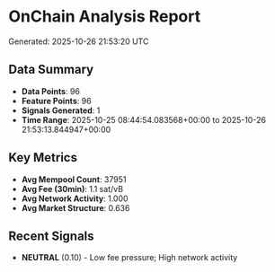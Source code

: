 # OnChain Analysis Report
Generated: 2025-10-26 21:53:20 UTC

## Data Summary
- **Data Points**: 96
- **Feature Points**: 96
- **Signals Generated**: 1
- **Time Range**: 2025-10-25 08:44:54.083568+00:00 to 2025-10-26 21:53:13.844947+00:00

## Key Metrics
- **Avg Mempool Count**: 37951
- **Avg Fee (30min)**: 1.1 sat/vB
- **Avg Network Activity**: 1.000
- **Avg Market Structure**: 0.636

## Recent Signals
- **NEUTRAL** (0.10) - Low fee pressure; High network activity
